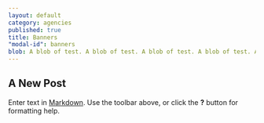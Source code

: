 ```yaml
---
layout: default
category: agencies
published: true
title: Banners
"modal-id": banners
blob: A blob of test. A blob of test. A blob of test. A blob of test. A blob of test. A blob of test. A blob of test. A blob of test.
---
```



## A New Post

Enter text in [Markdown](http://daringfireball.net/projects/markdown/). Use the toolbar above, or click the **?** button for formatting help.
